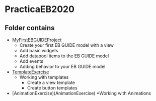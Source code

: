 # PracticaEB2020

## Folder contains

* [MyFirstEBGUIDEProject](MyFirstEBGUIDEProject)
	 * Create your first EB GUIDE model with a view
	 * Add basic widgets
	 * Add datapool items to the EB GUIDE model 
	 * Add events
	 * Adding behavior to your EB GUIDE model
* [TemplateExercise](TemplateExercise)
	* Working with templates
		* Create a view template 
		* Create button templates
* [AnimationExercise)(AnimationExercise)
	*Working with Animations